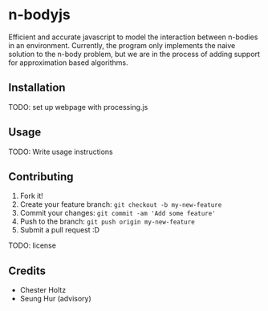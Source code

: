 # n-bodyjs

Efficient and accurate javascript to model the interaction between n-bodies in an environment. 
Currently, the program only implements the naive solution to the n-body problem, but we are in the 
process of adding support for approximation based algorithms.

## Installation

TODO: set up webpage with processing.js

## Usage

TODO: Write usage instructions

## Contributing

1. Fork it!
2. Create your feature branch: `git checkout -b my-new-feature`
3. Commit your changes: `git commit -am 'Add some feature'`
4. Push to the branch: `git push origin my-new-feature`
5. Submit a pull request :D

TODO: license

## Credits

* Chester Holtz
* Seung Hur (advisory)
